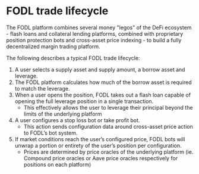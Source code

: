 # FODL trade lifecycle

The FODL platform combines several money "legos" of the DeFi ecosystem - flash loans and collateral lending platforms, combined with proprietary position protection bots and cross-asset price indexing - to build a fully decentralized margin trading platform.

The following describes a typical FODL trade lifecycle:

1. A user selects a supply asset and supply amount, a borrow asset and leverage.
2. The FODL platform calculates how much of the borrow asset is required to match the leverage.
3. When a user opens the position, FODL takes out a flash loan capable of opening the full leverage position in a single transaction.
   * This effectively allows the user to leverage their principal beyond the limits of the underlying platform
4. A user configures a stop loss bot or take profit bot.
   * This action sends configuration data around cross-asset price action to FODL’s bot system.
5. If market conditions reach the user’s configured price, FODL  bots will unwrap a portion or entirety of the user’s position per configuration.&#x20;
   * Prices are determined by price oracles of the underlying platform (ie. Compound price oracles or Aave price oracles respectively for positions on each platform)&#x20;

